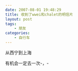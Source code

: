 ```yaml
---
date: 2007-08-01 19:48:29
title: 收到了wwei和chalet的明信片
layout: post
tags:
    - 朋友
categories:
    - 自行车
---
```

从西宁到上海

有机会一定去一次-，-
